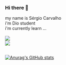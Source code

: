 ### Hi there 👋
my name is Sérgio Carvalho <br>
i'm Dio student <br>
i'm currently learn ...<br/>
<br>
<img src="https://img.shields.io/badge/HTML5-E34F26?style=for-the-badge&logo=html5&logoColor=white"> 
<br/>
<img src="https://img.shields.io/badge/CSS3-1572B6?style=for-the-badge&logo=css3&logoColor=white">
<br>
<br>

[![Anurag's GitHub stats](https://github-readme-stats.vercel.app/api?username=protitanwork)](https://github.com/anuraghazra/github-readme-stats)



